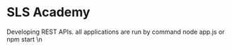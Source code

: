# SLS Academy
Developing REST APIs. 
 all applications are run by command node app.js or npm start \n
